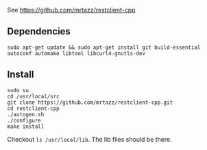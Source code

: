 See https://github.com/mrtazz/restclient-cpp

## Dependencies

```shell
sudo apt-get update && sudo apt-get install git build-essential autoconf automake libtool libcurl4-gnutls-dev
```

## Install

```shell
sudo su
cd /usr/local/src
git clone https://github.com/mrtazz/restclient-cpp.git
cd restclient-cpp
./autogen.sh
./configure
make install
```

Checkout `ls /usr/local/lib`. The lib files should be there.
